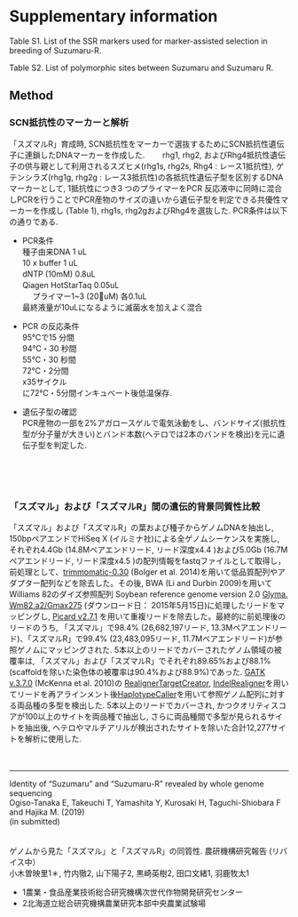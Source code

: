 # Supplementary information


Table S1. List of the SSR markers used for marker-assisted selection in breeding of Suzumaru-R.

Table S2. List of polymorphic sites between Suzumaru and Suzumaru R.

## Method 
### SCN抵抗性のマーカーと解析 <Br>
「スズマルR」育成時, SCN抵抗性をマーカーで選抜するためにSCN抵抗性遺伝子に連鎖したDNAマーカーを作成した.　　
rhg1, rhg2, およびRhg4抵抗性遺伝子の供与親として利用されるスズヒメ(rhg1s, rhg2s, Rhg4 : レース1抵抗性), ゲテンシラズ(rhg1g, rhg2g : レース3抵抗性)の各抵抗性遺伝子型を区別するDNAマーカーとして, 1抵抗性につき3 つのプライマーをPCR 反応液中に同時に混合しPCRを行うことでPCR産物のサイズの違いから遺伝子型を判定できる共優性マーカーを作成し (Table 1), rhg1s, rhg2gおよびRhg4を選抜した. PCR条件は以下の通りである. 
  
  
* PCR条件 <Br> 
種子由来DNA            1  uL　　 <Br>
10 x buffer           1  uL　　 <Br>
dNTP (10mM)           0.8uL　　 <Br>
Qiagen HotStarTaq     0.05uL　 <Br>　
プライマー1~3 (20uM) 各0.1uL　 <Br>
最終液量が10uLになるように滅菌水を加えよく混合 <Br>


* PCR の反応条件 <Br>
95℃で15 分間　　 <Br>
94℃・30 秒間　　 <Br>
55℃・30 秒間　　 <Br>
72℃・2分間　　 <Br>
x35サイクル    <Br>
に72℃・5分間インキュベート後低温保存. <Br>
  

* 遺伝子型の確認　　 <Br>
PCR産物の一部を2%アガロースゲルで電気泳動をし、バンドサイズ(抵抗性型が分子量が大きい)とバンド本数(へテロでは2本のバンドを検出)を元に遺伝子型を判定した. 
<Br>
  <Br>
    <Br>
      
### 「スズマル」および「スズマルR」間の遺伝的背景同質性比較
「スズマル」および「スズマルR」の葉および種子からゲノムDNAを抽出し, 150bpペアエンドでHiSeq X (イルミナ社)による全ゲノムシーケンスを実施し, それぞれ4.4Gb (14.8Mペアエンドリード, リード深度x4.4 )および5.0Gb (16.7Mペアエンドリード, リード深度x4.5 )の配列情報をfastqファイルとして取得し，前処理として、[trimmomatic-0.30](http://www.usadellab.org/cms/index.php?page=trimmomatic) (Bolger et al. 2014)を用いて低品質配列やアダプター配列などを除去した。その後, BWA (Li and Durbin 2009)を用いてWilliams 82のダイズ参照配列 Soybean reference genome version 2.0 [Glyma. Wm82.a2/Gmax275](http://genome.jgi.doe.gov/pages/dynamicOrganismDownload.jsf?organism=Phytozome#) (ダウンロード日： 2015年5月15日)に処理したリードをマッピングし, [Picard v2.7.1](http://broadinstitute.github.io/picard/) を用いて重複リードを除去した。最終的に前処理後のリードのうち, 「スズマル」で98.4% (26,682,197リード, 13.3Mペアエンドリード)、「スズマルR」で99.4% (23,483,095リード, 11.7Mペアエンドリード)が参照ゲノムにマッピングされた. 5本以上のリードでカバーされたゲノム領域の被覆率は, 「スズマル」および「スズマルR」でそれぞれ89.65%および88.1%(scaffoldを除いた染色体の被覆率は90.4%および88.9%)であった. [GATK v.3.7.0](https://software.broadinstitute.org/gatk/) (McKenna et al. 2010)の [RealignerTargetCreator](https://software.broadinstitute.org/gatk/documentation/tooldocs/3.8-0/org_broadinstitute_gatk_tools_walkers_indels_RealignerTargetCreator.php), [IndelRealigner](https://software.broadinstitute.org/gatk/documentation/tooldocs/3.8-0/org_broadinstitute_gatk_tools_walkers_indels_IndelRealigner.php)を用いてリードを再アラインメント後[HaplotypeCaller](https://software.broadinstitute.org/gatk/documentation/tooldocs/3.8-0/org_broadinstitute_gatk_tools_walkers_haplotypecaller_HaplotypeCaller.php)を用いて参照ゲノム配列に対する両品種の多型を検出した. 5本以上のリードでカバーされ, かつクオリティスコアが100以上のサイトを両品種で抽出し, さらに両品種間で多型が見られるサイトを抽出後, ヘテロやマルチアリルが検出されたサイトを除いた合計12,277サイトを解析に使用した.  
<br>
<br>
***
Identity of “Suzumaru” and “Suzumaru-R” revealed by whole genome sequencing  
Ogiso-Tanaka E, Takeuchi T, Yamashita Y, Kurosaki H, Taguchi-Shiobara F and Hajika M. (2019)  
(in submitted)  
<br>
<br>
ゲノムから見た「スズマル」と「スズマルR」の同質性. 農研機構研究報告 (リバイス中）  
小木曽映里1＊, 竹内徹2, 山下陽子2, 黒崎英樹2, 田口文緒1, 羽鹿牧太1  
* 1農業・食品産業技術総合研究機構次世代作物開発研究センター
* 2北海道立総合研究機構農業研究本部中央農業試験場

